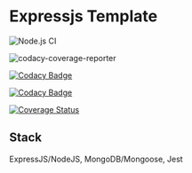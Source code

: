 # Expressjs Template

![Node.js CI](https://github.com/okezieobi/expressjs-mongodb/workflows/Node.js%20CI/badge.svg)

![codacy-coverage-reporter](https://github.com/okezieobi/expressjs-mongodb/workflows/codacy-coverage-reporter/badge.svg)

[![Codacy Badge](https://app.codacy.com/project/badge/Grade/af1d227f0a6d4b5fbd239bbed45d3362)](https://www.codacy.com/gh/okezieobi/expressjs-mongodb/dashboard?utm_source=github.com&amp;utm_medium=referral&amp;utm_content=okezieobi/expressjs-mongodb&amp;utm_campaign=Badge_Grade)

[![Codacy Badge](https://app.codacy.com/project/badge/Coverage/af1d227f0a6d4b5fbd239bbed45d3362)](https://www.codacy.com/gh/okezieobi/expressjs-mongodb/dashboard?utm_source=github.com&utm_medium=referral&utm_content=okezieobi/expressjs-mongodb&utm_campaign=Badge_Coverage)

[![Coverage Status](https://coveralls.io/repos/github/okezieobi/facebook-parody/badge.svg?branch=main)](https://coveralls.io/github/okezieobi/facebook-parody?branch=main)

## Stack

ExpressJS/NodeJS, MongoDB/Mongoose, Jest
